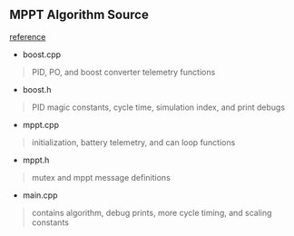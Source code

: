 ## MPPT Algorithm Source

[reference](https://ww1.microchip.com/downloads/en/appnotes/00001521a.pdf)

- boost.cpp

> PID, PO, and boost converter telemetry functions

- boost.h

> PID magic constants, cycle time, simulation index, and print debugs

- mppt.cpp

> initialization, battery telemetry, and can loop functions

- mppt.h

> mutex and mppt message definitions

- main.cpp

> contains algorithm, debug prints, more cycle timing, and scaling constants
